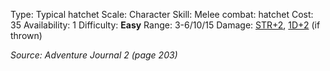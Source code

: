 Type: Typical hatchet
Scale: Character
Skill: Melee combat: hatchet
Cost: 35
Availability: 1
Difficulty: **Easy**
Range: 3-6/10/15
Damage: <u>STR+2</u>, <u>1D+2</u> (if thrown)


*Source: Adventure Journal 2 (page 203)*